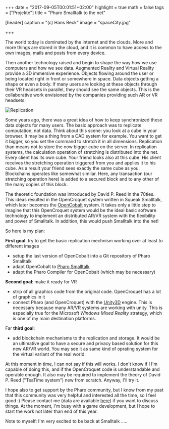 +++
date = "2017-09-05T00:01:51+02:00"
highlight = true
math = false
tags = ["Projekte"]
title = "Pharo Smalltalk to the net"

[header]
  caption = "(c) Hans Beck"
  image = "spaceCity.jpg"

+++

The world today is dominated by the internet and the clouds. More and more things are stored in the cloud, and it is common to have access to the own images, mails and posts from  every device.

Then another technology raised and begin to shape the way how we use computers and how we see data. Augmented Reality and Virtual Reality provide a 3D immersive experience.  Objects flowing around the user or being located right in front or somewhere in space. Data objects getting a shape or even a body. If many users are looking at these objects through their VR headsets in parallel, they should see the same objects. This is the collaborative work envisioned by the companies providing such AR or VR headsets.

![Replication](/img/replication.png)

Some years ago, there was a great idea of how to keep synchronized these data objects for many users. The basic approach was to replicate computation, not data. Think about this scene: you look at a cube in your browser. It may be a thing from a CAD system for example. You want to get it bigger, so you set the command to stretch it in all dimensions. Replication than means not to store the now bigger cube on the server. In replication systems, the calculation operation of stretching is distributed into the net. Every client has its own cube. Your friend looks also at this cube. His client receives the stretching operation triggered from you and applies it to his cube. As a result your friend sees exactly the same cube as you. Blockchains operates like somewhat similar. Here, any transaction (our stretching operation here) is added to a secured block and to any other of the many copies of this block.

The theoretic foundation was introduced by David P. Reed in the 70ties. This ideas resulted in the OpenCroquet system written in Squeak Smalltalk, which later becomes the [OpenCobalt](http://www.opencobalt.net/) system. It takes only a little step to imagine that this OpenCroquet system would be the ideal basic software technology to implement an distributed AR/VR system with the flexibility and power of Smalltalk. In addition, this would push Smalltalk into the net!

So here is my plan:

**First goal**: try to get the basic replication mechnism working over at least to different images

+ setup the last version of OpenCobalt into a Git repository of Pharo Smalltalk
+ adapt OpenCobalt to [Pharo Smalltalk](http://pharo.org/)
+ adapt the Pharo Compiler for OpenCobalt (which may be necessary)

**Second goal**: make it ready for VR

+ strip of all graphics code from the original code. OpenCroquet has a lot of graphics in it
+ connect Pharo (and OpenCroquet) with the [Unity3D](https://unity3d.com/) engine. This is necessary because many AR/VR systems are working with unity. This is especially true for the Microsoft *Windows Mixed Reality* strategy, which is one of my main destination platforms.

Far **third goal**:

+ add blockchain mechanisms to the replication and storage. It would be an ultimative goal to have a secure and privacy based solution for this new AR/VR world. You may see it as same kind of oprating system for the virtual variant of the real world.

At this moment in time, I can not say if this will works. I don't know if I I'm capable of doing this, and if the OpenCroquet code is understandable and operable enough. It also may be required to implement the theory of David P. Reed ("TeaTime system") new from scratch. Anyway, I'll try it.

I hope also to get support by the Pharo community, but I know from my past that this community was very helpful and interested all the time, so I feel good :) Please contact me (data are available [here](/#contact)) if you want to discuss things. At the moment, I'm busy with a game development, but I hope to start the work not later than end of this year.

Note to myself: I'm very excited to be back at Smalltalk .....
